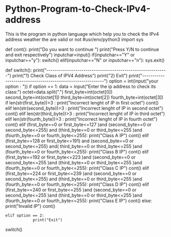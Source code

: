 # Python-Program-to-Check-IPv4-address
This is the program in python language which help you to check the IPv4 address weather the are valid or not
#usr/env/python3
import sys

def cont():
  print("Do you want to continue ")
  print("Press Y/N to continue and exit respectively")
  inputchar=input()
  if(inputchar=="Y" or inputchar=="y"):
       switch()
  elif(inputchar=="N" or inputchar=="n"):
       sys.exit()
       

def switch():
    print("-----------------------------------------------------------")
    print("1) Check Class of IPV4 Address")
    print("2) Exit")
    print("-----------------------------------------------------------")
    option = int(input("your option : "))
    if option == 1:
        data = input("Enter the ip address to check its class:")
        octet=data.split(".")
        first_byte=int(octet[0])
        second_byte=int(octet[1])
        third_byte=int(octet[2])
        fourth_byte=int(octet[3])
        if len(str(first_byte))>3 :
            print("Incorrect lenght of  IP in first octet")
            cont()
        elif  len(str(second_byte))>3 :
            print("Incorrect lenght of  IP in second octet")
            cont()
        elif  len(str(third_byte))>3 :
            print("Incorrect lenght of  IP in third octet")
        elif len(str(fourth_byte))>3 :
            print("Incorrect lenght of  IP in fourth octet")
            cont()
        elif (first_byte==0 or first_byte<=127 )and (second_byte==0 or second_byte<=255) and (third_byte==0 or third_byte<=255 )and (fourth_byte==0 or fourth_byte<=255):
                print("Class A IP")
                cont()
        elif (first_byte==128 or first_byte<=191) and (second_byte==0 or second_byte<=255) and( third_byte==0 or third_byte<=255 )and (fourth_byte==0 or fourth_byte<=255):
                print("Class B IP")
                cont()
        elif (first_byte==192 or first_byte<=223 )and (second_byte==0 or second_byte<=255 )and (third_byte==0 or third_byte<=255 )and (fourth_byte==0 or fourth_byte<=255):
                print("Class C IP")
                cont()
        elif  (first_byte==224 or first_byte<=239 )and (second_byte==0 or second_byte<=255) and (third_byte==0 or third_byte<=255 )and (fourth_byte==0 or fourth_byte<=255):
                print("Class D IP")
                cont()
        elif (first_byte==240 or first_byte<=255 )and (second_byte==0 or second_byte<=255 )and (third_byte==0 or third_byte<=255 )and (fourth_byte==0 or fourth_byte<=255):
                print("Class E IP")
                cont()
        else:
                print("Invalid IP")
                cont()
        
    elif option == 2:
                print("Exit")
   
      

switch()
